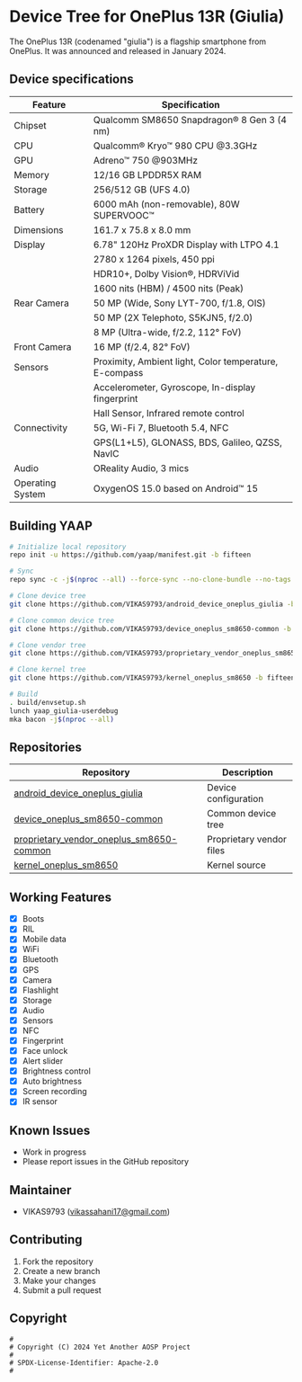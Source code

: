# Device Tree for OnePlus 13R (Giulia)

The OnePlus 13R (codenamed "giulia") is a flagship smartphone from OnePlus. It was announced and released in January 2024.

## Device specifications

| Feature                | Specification                                                   |
| ---------------------- | -------------------------------------------------------------- |
| Chipset               | Qualcomm SM8650 Snapdragon® 8 Gen 3 (4 nm)                     |
| CPU                   | Qualcomm® Kryo™ 980 CPU @3.3GHz                               |
| GPU                   | Adreno™ 750 @903MHz                                            |
| Memory                | 12/16 GB LPDDR5X RAM                                           |
| Storage               | 256/512 GB (UFS 4.0)                                           |
| Battery               | 6000 mAh (non-removable), 80W SUPERVOOC™                       |
| Dimensions            | 161.7 x 75.8 x 8.0 mm                                          |
| Display               | 6.78" 120Hz ProXDR Display with LTPO 4.1                       |
|                       | 2780 x 1264 pixels, 450 ppi                                    |
|                       | HDR10+, Dolby Vision®, HDRViVid                               |
|                       | 1600 nits (HBM) / 4500 nits (Peak)                            |
| Rear Camera           | 50 MP (Wide, Sony LYT-700, f/1.8, OIS)                        |
|                       | 50 MP (2X Telephoto, S5KJN5, f/2.0)                           |
|                       | 8 MP (Ultra-wide, f/2.2, 112° FoV)                            |
| Front Camera          | 16 MP (f/2.4, 82° FoV)                                        |
| Sensors               | Proximity, Ambient light, Color temperature, E-compass          |
|                       | Accelerometer, Gyroscope, In-display fingerprint               |
|                       | Hall Sensor, Infrared remote control                           |
| Connectivity          | 5G, Wi-Fi 7, Bluetooth 5.4, NFC                               |
|                       | GPS(L1+L5), GLONASS, BDS, Galileo, QZSS, NavIC                |
| Audio                 | OReality Audio, 3 mics                                         |
| Operating System      | OxygenOS 15.0 based on Android™ 15                            |

## Building YAAP

```bash
# Initialize local repository
repo init -u https://github.com/yaap/manifest.git -b fifteen

# Sync
repo sync -c -j$(nproc --all) --force-sync --no-clone-bundle --no-tags

# Clone device tree
git clone https://github.com/VIKAS9793/android_device_oneplus_giulia -b fifteen device/oneplus/giulia

# Clone common device tree
git clone https://github.com/VIKAS9793/device_oneplus_sm8650-common -b fifteen device/oneplus/sm8650-common

# Clone vendor tree
git clone https://github.com/VIKAS9793/proprietary_vendor_oneplus_sm8650-common -b fifteen vendor/oneplus/sm8650-common

# Clone kernel tree
git clone https://github.com/VIKAS9793/kernel_oneplus_sm8650 -b fifteen kernel/oneplus/sm8650

# Build
. build/envsetup.sh
lunch yaap_giulia-userdebug
mka bacon -j$(nproc --all)
```

## Repositories

| Repository | Description |
|------------|-------------|
| [android_device_oneplus_giulia](https://github.com/VIKAS9793/android_device_oneplus_giulia) | Device configuration |
| [device_oneplus_sm8650-common](https://github.com/VIKAS9793/device_oneplus_sm8650-common) | Common device tree |
| [proprietary_vendor_oneplus_sm8650-common](https://github.com/VIKAS9793/proprietary_vendor_oneplus_sm8650-common) | Proprietary vendor files |
| [kernel_oneplus_sm8650](https://github.com/VIKAS9793/kernel_oneplus_sm8650) | Kernel source |

## Working Features
- [x] Boots
- [x] RIL
- [x] Mobile data
- [x] WiFi
- [x] Bluetooth
- [x] GPS
- [x] Camera
- [x] Flashlight
- [x] Storage
- [x] Audio
- [x] Sensors
- [x] NFC
- [x] Fingerprint
- [x] Face unlock
- [x] Alert slider
- [x] Brightness control
- [x] Auto brightness
- [x] Screen recording
- [x] IR sensor

## Known Issues
- Work in progress
- Please report issues in the GitHub repository

## Maintainer
- VIKAS9793 (vikassahani17@gmail.com)

## Contributing
1. Fork the repository
2. Create a new branch
3. Make your changes
4. Submit a pull request

## Copyright

```text
#
# Copyright (C) 2024 Yet Another AOSP Project
#
# SPDX-License-Identifier: Apache-2.0
#
``` 